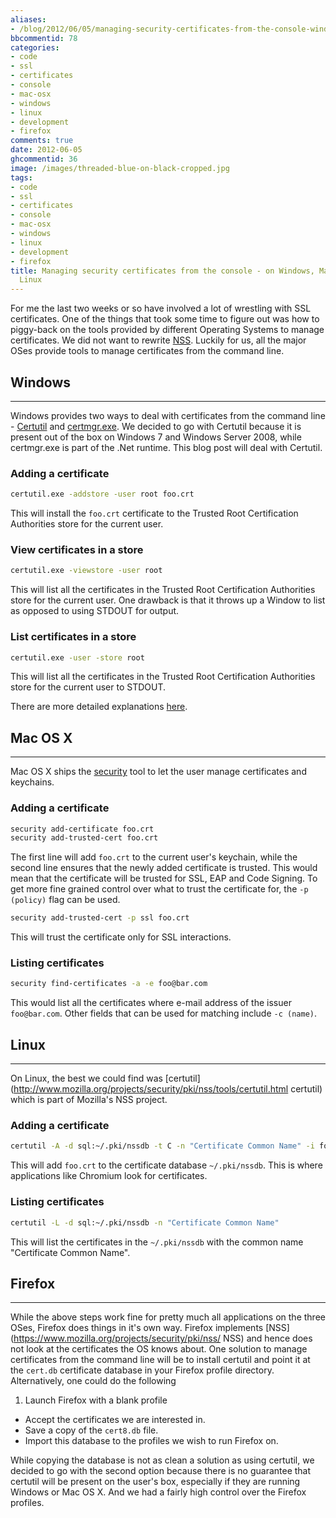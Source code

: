 ```yaml
---
aliases:
- /blog/2012/06/05/managing-security-certificates-from-the-console-windows-mac-linux/
bbcommentid: 78
categories:
- code
- ssl
- certificates
- console
- mac-osx
- windows
- linux
- development
- firefox
comments: true
date: 2012-06-05
ghcommentid: 36
image: /images/threaded-blue-on-black-cropped.jpg
tags:
- code
- ssl
- certificates
- console
- mac-osx
- windows
- linux
- development
- firefox
title: Managing security certificates from the console - on Windows, Mac OS X and
  Linux
---
```


For me the last two weeks or so have involved a lot of wrestling with SSL certificates. One of the things that took some time to figure out was how to piggy-back on the tools provided by different Operating Systems to manage certificates. We did not want to rewrite [NSS](https://www.mozilla.org/projects/security/pki/nss/ "NSS"). Luckily for us, all the major OSes provide tools to manage certificates from the command line.

<!--more-->

## Windows
----
Windows provides two ways to deal with certificates from the command line - [Certutil](http://technet.microsoft.com/en-us/library/cc732443%28WS.10%29.aspx "Certutil") and [certmgr.exe](http://msdn.microsoft.com/en-us/library/e78byta0.aspx "certmgr.exe"). We decided to go with Certutil because it is present out of the box on Windows 7 and Windows Server 2008, while certmgr.exe is part of the .Net runtime. This blog post will deal with Certutil.

### Adding a certificate
```bash
certutil.exe -addstore -user root foo.crt
```

This will install the `foo.crt` certificate to the Trusted Root Certification Authorities store for the current user.

### View certificates in a store
```bash
certutil.exe -viewstore -user root
```

This will list all the certificates in the Trusted Root Certification Authorities store for the current user. One drawback is that it throws up a Window to list as opposed to using STDOUT for output.

### List certificates in a store
```bash
certutil.exe -user -store root
```

This will list all the certificates in the Trusted Root Certification Authorities store for the current user to STDOUT.

There are more detailed explanations [here](http://technet.microsoft.com/en-us/library/cc772898\(WS.10\).aspx).

## Mac OS X
----
Mac OS X ships the [security](https://developer.apple.com/library/mac/#documentation/Darwin/Reference/Manpages/man1/security.1.html) tool to let the user manage certificates and keychains.

### Adding a certificate
```bash
security add-certificate foo.crt
security add-trusted-cert foo.crt
```

The first line will add `foo.crt` to the current user's keychain, while the second line ensures that the newly added certificate is trusted. This would mean that the certificate will be trusted for SSL, EAP and Code Signing. To get more fine grained control over what to trust the certificate for, the `-p (policy)` flag can be used.
```bash
security add-trusted-cert -p ssl foo.crt
```

This will trust the certificate only for SSL interactions.

### Listing certificates
```bash
security find-certificates -a -e foo@bar.com
```

This would list all the certificates where e-mail address of the issuer `foo@bar.com`. Other fields that can be used for matching include `-c (name)`.

## Linux
----
On Linux, the best we could find was [certutil](http://www.mozilla.org/projects/security/pki/nss/tools/certutil.html certutil) which is part of Mozilla's NSS project.

### Adding a certificate
```bash
certutil -A -d sql:~/.pki/nssdb -t C -n "Certificate Common Name" -i foo.crt
```

This will add `foo.crt` to the certificate database `~/.pki/nssdb`. This is where applications like Chromium look for certificates.

### Listing certificates
```bash
certutil -L -d sql:~/.pki/nssdb -n "Certificate Common Name"
```

This will list the certificates in the `~/.pki/nssdb` with the common name "Certificate Common Name".

## Firefox
----
While the above steps work fine for pretty much all applications on the three OSes, Firefox does things in it's own way. Firefox implements [NSS](https://www.mozilla.org/projects/security/pki/nss/ NSS) and hence does not look at the certificates the OS knows about. One solution to manage certificates from the command line will be to install certutil and point it at the `cert.db` certificate database in your Firefox profile directory. Alternatively, one could do the following

1. Launch Firefox with a blank profile
* Accept the certificates we are interested in.
* Save a copy of the `cert8.db` file.
* Import this database to the profiles we wish to run Firefox on.

While copying the database is not as clean a solution as using certutil, we decided to go with the second option because there is no guarantee that certutil will be present on the user's box, especially if they are running Windows or Mac OS X. And we had a fairly high control over the Firefox profiles.